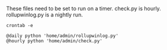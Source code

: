 These files need to be set to run on a timer. check.py is hourly. rollupwinlog.py is a nightly run.

```
crontab -e

@daily python 'home/admin/rollupwinlog.py'
@hourly python 'home/admin/check.py'
```
